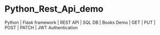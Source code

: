 # Python_Rest_Api_demo
Python | Flask framework |  REST API | SQL DB | Books Demo | GET | PUT | POST | PATCH  | JWT Authentication
